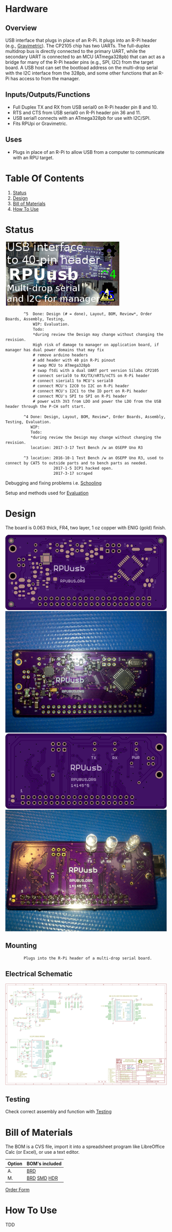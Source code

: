 # Hardware

## Overview

USB interface that plugs in place of an R-Pi. It plugs into an R-Pi header (e.g., [Gravimetric]). The CP2105 chip has two UARTs. The full-duplex multidrop bus is directly connected to the primary UART, while the secondary UART is connected to an MCU (ATmega328pb) that can act as a bridge for many of the R-Pi header pins (e.g., SPI, I2C) from the target board. A USB host can set the bootload address on the multi-drop serial with the I2C interface from the 328pb, and some other functions that an R-Pi has access to from the manager.

[Gravimetric]: https://github.com/epccs/Gravimetric


## Inputs/Outputs/Functions

* Full Duplex TX and RX from USB serial0 on R-Pi header pin 8 and 10.
* RTS and CTS from USB serial0 on R-Pi header pin 36 and 11.
* USB serial1 connects with an ATmega328pb for use with I2C/SPI.
* Fits RPUpi or Gravimetric.

## Uses

* Plugs in place of an R-Pi to allow USB from a computer to communicate with an RPU target.


# Table Of Contents

1. [Status](#status)
2. [Design](#design)
3. [Bill of Materials](#bill-of-materials)
4. [How To Use](#how-to-use)


# Status

![Status](./status_icon.png "RPUusb Status")

```
        ^5  Done: Design (# = done), Layout, BOM, Review*, Order Boards, Assembly, Testing,
            WIP: Evaluation.
            Todo: 
            *during review the Design may change without changing the revision.
            High risk of damage to manager on application board, if manager has dual power domains that may fix
            # remove arduino headers
            # add header with 40 pin R-Pi pinout
            # swap MCU to ATmega328pb
            # swap ftdi with a dual UART port version Silabs CP2105
            # connect serial0 to RX/TX/nRTS/nCTS on R-Pi header
            # connect sierial1 to MCU's serial0
            # connect MCU's I2C0 to I2C on R-Pi header
            # connect MCU's I2C1 to the ID port on R-Pi header
            # connect MCU's SPI to SPI on R-Pi header
            # power with 3V3 from LDO and power the LDO from the USB header through the P-CH soft start. 

        ^4 Done: Design, Layout, BOM, Review*, Order Boards, Assembly, Testing, Evaluation.
           WIP: 
           Todo:  
           *during review the Design may change without changing the revision.
           location: 2017-3-17 Test Bench /w an OSEPP Uno R3

        ^3 location: 2016-10-1 Test Bench /w an OSEPP Uno R3, used to connect by CAT5 to outside parts and to bench parts as needed.
                     2017-1-5 ICP1 hacked open.
                     2017-3-17 scraped
```

Debugging and fixing problems i.e. [Schooling](./Schooling/)

Setup and methods used for [Evaluation](./Evaluation/)


# Design

The board is 0.063 thick, FR4, two layer, 1 oz copper with ENIG (gold) finish.

![Top](./Documents/14145,Top.png "RPUusb Top")
![TAssy](./Documents/14145,TAssy.jpg "RPUusb Top Assy")
![Bottom](./Documents/14145,Bottom.png "RPUusb Bottom")
![BAssy](./Documents/14145,BAssy.jpg "RPUusb Bottom Assy")


## Mounting

```
        Plugs into the R-Pi header of a multi-drop serial board.
```

## Electrical Schematic

![Schematic](./Documents/14145,Schematic.png "RPUusb Schematic")

## Testing

Check correct assembly and function with [Testing](./Testing/)



# Bill of Materials

The BOM is a CVS file, import it into a spreadsheet program like LibreOffice Calc (or Excel), or use a text editor.

Option | BOM's included
----- | ----- 
A. | [BRD] 
M. | [BRD] [SMD] [HDR] 


[BRD]: ./Design/14145BRD,BOM.csv
[SMD]: ./Design/14145SMD,BOM.csv
[HDR]: ./Design/14145HDR,BOM.csv

[Order Form](https://rpubus.org/Order_Form.html)


# How To Use

TDD
